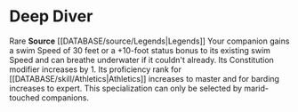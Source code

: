 ﻿---
id: '7'
name: Deep Diver
rarity: Common
source: '[[DATABASE/source/Legends|Legends]]'
type: Animal Companion Specialization

---
# Deep Diver

<span class="trait-rare item-trait">Rare</span>
**Source** [[DATABASE/source/Legends|Legends]]
Your companion gains a swim Speed of 30 feet or a +10-foot status bonus to its existing swim Speed and can breathe underwater if it couldn't already. Its Constitution modifier increases by 1. Its proficiency rank for [[DATABASE/skill/Athletics|Athletics]] increases to master and for barding increases to expert. This specialization can only be selected by marid-touched companions.